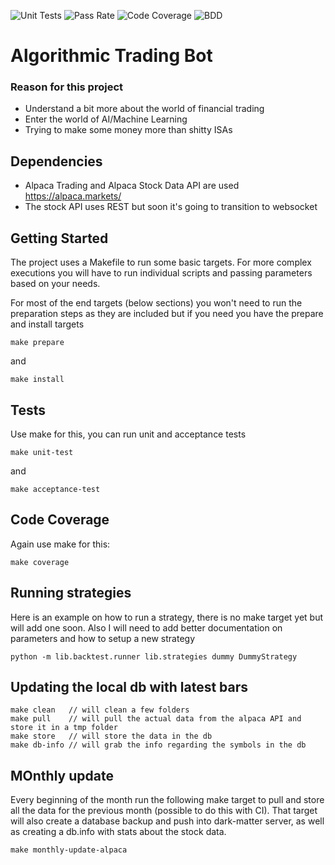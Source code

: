![Unit Tests](https://bitbucket.org/gr4ce/algo-trading/downloads/unit_test_count.svg)
![Pass Rate](https://bitbucket.org/gr4ce/algo-trading/downloads/pass_rate.svg)
![Code Coverage](https://bitbucket.org/gr4ce/algo-trading/downloads/code_coverage.svg)
![BDD](https://bitbucket.org/gr4ce/algo-trading/downloads/bdd_pass_rate.svg)

# Algorithmic Trading Bot #

### Reason for this project ###

* Understand a bit more about the world of financial trading
* Enter the world of AI/Machine Learning
* Trying to make some money more than shitty ISAs

## Dependencies ##

* Alpaca Trading and Alpaca Stock Data API are used https://alpaca.markets/
* The stock API uses REST but soon it's going to transition to websocket

## Getting Started ##

The project uses a Makefile to run some basic targets. For more complex executions you will
have to run individual scripts and passing parameters based on your needs.

For most of the end targets (below sections) you won't need to run the preparation steps as they are included but if you need you have the prepare and install targets

```
make prepare
```
and
```
make install
```

## Tests ##

Use make for this, you can run unit and acceptance tests
```
make unit-test
```
and
```
make acceptance-test
```

## Code Coverage ##
Again use make for this:
```
make coverage
```

## Running strategies ##

Here is an example on how to run a strategy, there is no make target yet but will add one soon. Also I will need to add better documentation on parameters and how to setup a new strategy
```
python -m lib.backtest.runner lib.strategies dummy DummyStrategy
```

## Updating the local db with latest bars ##

```
make clean   // will clean a few folders
make pull    // will pull the actual data from the alpaca API and store it in a tmp folder
make store   // will store the data in the db
make db-info // will grab the info regarding the symbols in the db
```

## MOnthly update ##
Every beginning of the month run the following make target to pull and store all the data for the previous month (possible to do this with CI). That target will also create a database backup and push into dark-matter server, as well as creating a db.info with stats about the stock data.

```
make monthly-update-alpaca
```
